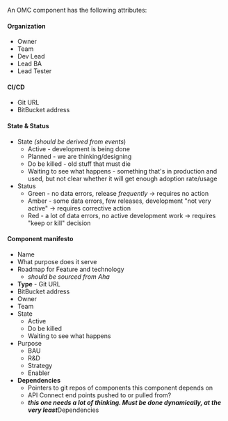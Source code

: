 An OMC component has the following attributes:
#### Organization
- Owner
- Team
- Dev Lead
- Lead BA
- Lead Tester
#### CI/CD
- Git URL
 - BitBucket address
#### State & Status
 - State *(should be derived from events*)
	 - Active - development is being done
	 - Planned - we are thinking/designing 
	 - Do be killed - old stuff that must die
	 - Waiting to see what happens - something that's in production and used, but not clear whether it will get enough adoption rate/usage
 - Status
	 - Green - no data errors, release *frequently* -> requires no action
	 - Amber - some data errors, few releases, development "not very active" -> requires corrective action
	 - Red - a lot of data errors, no active development work -> requires "keep or kill" decision
#### Component manifesto
 - Name
 - What purpose does it serve
 - 	Roadmap for Feature and technology
	 - *should be sourced from Aha* 
 - **Type** - Git URL
 - BitBucket address
 - Owner
 - Team
 - State
	 - Active
	 - Do be killed
	 - Waiting to see what happens
 - Purpose
	 - BAU
	 - R&D
	 - Strategy
	 - Enabler
 - **Dependencies**
	 - Pointers to git repos of components this component depends on
	 - API Connect end points pushed to or pulled from?
	 - ***this one needs a lot of thinking.  Must be done dynamically, at the very least***Dependencies 
<!--stackedit_data:
eyJoaXN0b3J5IjpbLTM3MTU4OTk2NCwyMTQ2NTQzODYyLDIxMj
k5MTAzOTAsMzA1MjA4MDE2LC01MDgxNjYzMTAsLTExODQ4NzE4
MzEsMTQzNjA1MTQzMywzMDU0OTcxOTAsLTEyMjUzODE3MSw4MD
M4MjkxNTldfQ==
-->